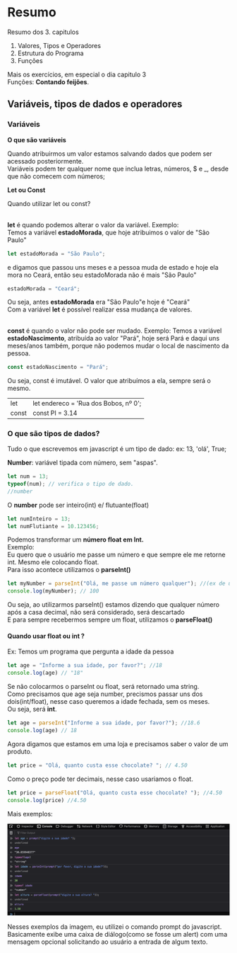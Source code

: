 # Resumo

Resumo dos 3. capitulos

1. Valores, Tipos e Operadores
2. Estrutura do Programa
3. Funções

Mais os exercícios, em especial o dia capitulo 3<br>
Funções: **Contando feijões**.

## Variáveis, tipos de dados e operadores

### Variáveis 

**O que são variáveis**
<p>Quando atribuirmos um valor estamos salvando dados que podem ser acessado posteriormente. <br>Variáveis podem ter qualquer nome que inclua letras, números, $ e _, desde que não comecem com números;</p>

**Let ou Const**
<p>

Quando utilizar let ou const?<br><br>

**let** é quando podemos alterar o valor da variável. Exemplo:<br>
Temos a variável **estadoMorada**, que hoje atribuimos o valor de "São Paulo"
```javascript
let estadoMorada = "São Paulo";
```
e digamos que passou uns meses e a pessoa muda de estado e hoje ela mora no Ceará, então seu estadoMorada não é mais "São Paulo"
```javascript
estadoMorada = "Ceará";
```
Ou seja, antes **estadoMorada** era "São Paulo"e hoje é "Ceará"<br>
Com a variável **let** é possível realizar essa mudança de valores. <br>
<br>

**const** é quando o valor não pode ser mudado. Exemplo: Temos a variável **estadoNascimento**, atribuída ao valor "Pará", hoje será Pará e daqui uns meses/anos também, porque não podemos mudar o local de nascimento da pessoa.
```javascript
const estadoNascimento = "Pará";
```
Ou seja, const é imutável. O valor que atribuímos a ela, sempre será o mesmo.

| | |
| -- | -- |
| let | let endereco = 'Rua dos Bobos, nº 0'; |
| const | const PI = 3.14 |
</p>


### O que são tipos de dados?

Tudo o que escrevemos em javascript é um tipo de dado: ex: 13, 'olá', True;<br>

**Number**: variável tipada com número, sem "aspas". <br>

```javascript
let num = 13;
typeof(num); // verifica o tipo de dado.
//number
```

O **number** pode ser inteiro(int) e/ flutuante(float) 
```javascript
let numInteiro = 13;
let numFlutiante = 10.123456;
```

Podemos transformar um **número float em Int.**<br>
Exemplo:<br>
Eu quero que o usuário me passe um número e que sempre ele me retorne int. Mesmo ele colocando float.<br>
Para isso acontece utilizamos o **parseInt()**
```javascript
let myNumber = parseInt("Olá, me passe um número qualquer"); //(ex de um numero informado pelo usuário: 100.254868)
console.log(myNumber); // 100
```
Ou seja, ao utilizarmos parseInt() estamos dizendo que qualquer número após a casa decimal, não será considerado, será descartado<br>
E para sempre recebermos sempre um float, utilizamos o **parseFloat()**<br>

#### Quando usar float ou int ?<br>
Ex: Temos um programa que pergunta a idade da pessoa<br>

```js
let age = "Informe a sua idade, por favor?"; //18
console.log(age) // "18"
```
Se não colocarmos o parseInt ou float, será retornado uma string.<br>
Como precisamos que age seja number, precismos passar uns dos dois(int/float), nesse caso queremos a idade fechada, sem os meses.<br>
Ou seja, será **int**.
```js
let age = parseInt("Informe a sua idade, por favor?"); //18.6
console.log(age) // 18
```

Agora digamos que estamos em uma loja e precisamos saber o valor de um produto.<br>

```js
let price = "Olá, quanto custa esse chocolate? "; // 4.50
```
Como o preço pode ter decimais, nesse caso usariamos o float.
```js
let price = parseFloat("Olá, quanto custa esse chocolate? "); //4.50
console.log(price) //4.50
```

Mais exemplos:

![number](../img/numeros-int-float.png)

Nesses exemplos da imagem, eu utilizei o comando prompt do javascript.<br>
Basicamente exibe uma caixa de diálogo(como se fosse um alert) com uma mensagem opcional solicitando ao usuário a entrada de algum texto.